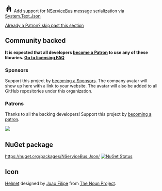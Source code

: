 <img src="/src/icon.png" height="25px"> Add support for [NServiceBus](https://particular.net/NServiceBus) message serialization via [System.Text.Json](https://docs.microsoft.com/en-us/dotnet/api/system.text.json)

<!--- StartOpenCollectiveBackers -->

[Already a Patron? skip past this section](#endofbacking)


## Community backed

**It is expected that all developers [become a Patron](https://opencollective.com/nservicebusextensions/order/6976) to use any of these libraries. [Go to licensing FAQ](https://github.com/NServiceBusExtensions/Home/blob/master/readme.md#licensingpatron-faq)**


### Sponsors

Support this project by [becoming a Sponsors](https://opencollective.com/nservicebusextensions/order/6972). The company avatar will show up here with a link to your website. The avatar will also be added to all GitHub repositories under this organization.


### Patrons

Thanks to all the backing developers! Support this project by [becoming a patron](https://opencollective.com/nservicebusextensions/order/6976).

<img src="https://opencollective.com/nservicebusextensions/tiers/patron.svg?width=890&avatarHeight=60&button=false">

<!--- EndOpenCollectiveBackers -->

<a href="#" id="endofbacking"></a>

## NuGet package

https://nuget.org/packages/NServiceBus.Json/ [![NuGet Status](http://img.shields.io/nuget/v/NServiceBus.Json.svg)](https://www.nuget.org/packages/NServiceBus.Json/)


## Icon

[Helmet](https://thenounproject.com/term/helmet/937034/) designed by [Joao Filipe](https://thenounproject.com/joaofilipe/) from [The Noun Project](https://thenounproject.com).